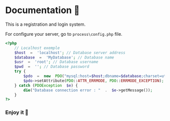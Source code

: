# Documentation 📄

This is a registration and login system.

For configure your server, go to `process\config.php` file.

```php
<?php
	// Localhost exemple
	$host  =  'localhost'; // Database server address
	$database  =  'MyDatabase'; // Database name
	$usr  =  'root'; // Database username
	$pwd  =  ''; // Database password
	try {
		$pdo  =  new  PDO("mysql:host=$host;dbname=$database;charset=utf8mb4", $usr, $pwd);
		$pdo->setAttribute(PDO::ATTR_ERRMODE, PDO::ERRMODE_EXCEPTION);
	} catch (PDOException  $e) {
		die("Database connection error : "  .  $e->getMessage());
	}
?>
```

### Enjoy it 🚀
